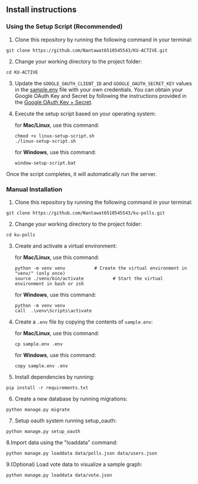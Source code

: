 ## Install instructions

### Using the Setup Script (Recommended)

1. Clone this repository by running the following command in your terminal:

```
git clone https://github.com/Nantawat6510545543/KU-ACTIVE.git
```

2. Change your working directory to the project folder:

```
cd KU-ACTIVE
```

3. Update the `GOOGLE_OAUTH_CLIENT_ID` and `GOOGLE_OAUTH_SECRET_KEY`
   values in the [sample.env](sample.env)  file with your own credentials. You
   can obtain your Google OAuth Key and Secret by following the instructions
   provided in
   the [Google OAuth Key + Secret](https://support.google.com/cloud/answer/6158849).


4. Execute the setup script based on your operating system:

   for **Mac/Linux**, use this command:
    ```
    chmod +x linux-setup-script.sh
    ./linux-setup-script.sh
    ```

   for **Windows**, use this command:
    ```
    window-setup-script.bat
    ```

Once the script completes, it will automatically run the server.

### Manual Installation

1. Clone this repository by running the following command in your terminal:

```
git clone https://github.com/Nantawat6510545543/ku-polls.git
```

2. Change your working directory to the project folder:

```
cd ku-polls
```

3. Create and activate a virtual environment:

   for **Mac/Linux**, use this command:
    ```
   python -m venv venv           # Create the virtual environment in "venv/" (only once)
   source ./venv/bin/activate           # Start the virtual environment in bash or zsh
    ```

   for **Windows**, use this command:
    ```
    python -m venv venv
    call  .\venv\Scripts\activate
    ```

4. Create a `.env` file by copying the contents of `sample.env`:

   for **Mac/Linux**, use this command:
    ```
   cp sample.env .env
   ```

   for **Windows**, use this command:
    ```
   copy sample.env .env
   ```

5. Install dependencies by running:

```
pip install -r requirements.txt
```

6. Create a new database by running migrations:

```
python manage.py migrate
```

7. Setup oauth system running setup_oauth:

```
python manage.py setup_oauth
```

8.Import data using the "loaddata" command:

```
python manage.py loaddata data/polls.json data/users.json
```

9.(Optional) Load vote data to visualize a sample graph:

```
python manage.py loaddata data/vote.json
```